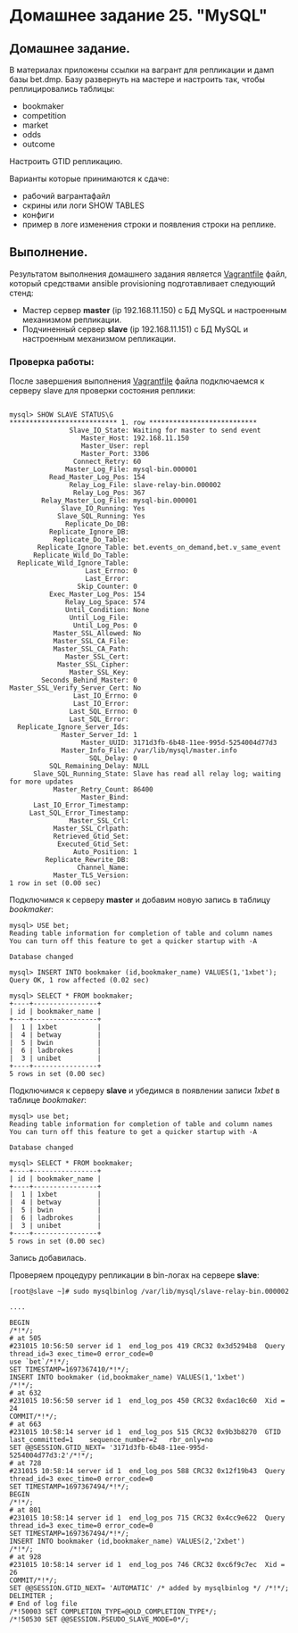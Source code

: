 # Домашнее задание 25. "MySQL"

## Домашнее задание.

В материалах приложены ссылки на вагрант для репликации и дамп базы bet.dmp.
Базу развернуть на мастере и настроить так, чтобы реплицировались таблицы:
- bookmaker
- competition
- market
- odds     
- outcome 

Настроить GTID репликацию.

Варианты которые принимаются к сдаче:
- рабочий вагрантафайл
- скрины или логи SHOW TABLES
- конфиги
- пример в логе изменения строки и появления строки на реплике.

## Выполнение.

Результатом выполнения домашнего задания является [Vagrantfile](Vagrantfile) файл, который средствами ansible provisioning подготавливает следующий стенд:
- Мастер сервер  **master** (ip 192.168.11.150) с БД MySQL и настроенным механизмом репликации.
- Подчиненный сервер **slave** (ip 192.168.11.151) с БД MySQL и настроенным механизмом репликации.


### Проверка работы:

После завершения выполнения  [Vagrantfile](Vagrantfile) файла подключаемся к серверу slave для проверки состояния реплики:

```

mysql> SHOW SLAVE STATUS\G
*************************** 1. row ***************************
               Slave_IO_State: Waiting for master to send event
                  Master_Host: 192.168.11.150
                  Master_User: repl
                  Master_Port: 3306
                Connect_Retry: 60
              Master_Log_File: mysql-bin.000001
          Read_Master_Log_Pos: 154
               Relay_Log_File: slave-relay-bin.000002
                Relay_Log_Pos: 367
        Relay_Master_Log_File: mysql-bin.000001
             Slave_IO_Running: Yes
            Slave_SQL_Running: Yes
              Replicate_Do_DB: 
          Replicate_Ignore_DB: 
           Replicate_Do_Table: 
       Replicate_Ignore_Table: bet.events_on_demand,bet.v_same_event
      Replicate_Wild_Do_Table: 
  Replicate_Wild_Ignore_Table: 
                   Last_Errno: 0
                   Last_Error: 
                 Skip_Counter: 0
          Exec_Master_Log_Pos: 154
              Relay_Log_Space: 574
              Until_Condition: None
               Until_Log_File: 
                Until_Log_Pos: 0
           Master_SSL_Allowed: No
           Master_SSL_CA_File: 
           Master_SSL_CA_Path: 
              Master_SSL_Cert: 
            Master_SSL_Cipher: 
               Master_SSL_Key: 
        Seconds_Behind_Master: 0
Master_SSL_Verify_Server_Cert: No
                Last_IO_Errno: 0
                Last_IO_Error: 
               Last_SQL_Errno: 0
               Last_SQL_Error: 
  Replicate_Ignore_Server_Ids: 
             Master_Server_Id: 1
                  Master_UUID: 3171d3fb-6b48-11ee-995d-5254004d77d3
             Master_Info_File: /var/lib/mysql/master.info
                    SQL_Delay: 0
          SQL_Remaining_Delay: NULL
      Slave_SQL_Running_State: Slave has read all relay log; waiting for more updates
           Master_Retry_Count: 86400
                  Master_Bind: 
      Last_IO_Error_Timestamp: 
     Last_SQL_Error_Timestamp: 
               Master_SSL_Crl: 
           Master_SSL_Crlpath: 
           Retrieved_Gtid_Set: 
            Executed_Gtid_Set: 
                Auto_Position: 1
         Replicate_Rewrite_DB: 
                 Channel_Name: 
           Master_TLS_Version: 
1 row in set (0.00 sec)
```

Подключимся к серверу **master** и добавим новую запись в таблицу *bookmaker*:
```
mysql> USE bet;
Reading table information for completion of table and column names
You can turn off this feature to get a quicker startup with -A

Database changed

mysql> INSERT INTO bookmaker (id,bookmaker_name) VALUES(1,'1xbet');
Query OK, 1 row affected (0.02 sec)

mysql> SELECT * FROM bookmaker;
+----+----------------+
| id | bookmaker_name |
+----+----------------+
|  1 | 1xbet          |
|  4 | betway         |
|  5 | bwin           |
|  6 | ladbrokes      |
|  3 | unibet         |
+----+----------------+
5 rows in set (0.00 sec)
```

Подключимся к серверу **slave** и убедимся в появлении записи *1xbet* в таблице *bookmaker*:

```
mysql> use bet;
Reading table information for completion of table and column names
You can turn off this feature to get a quicker startup with -A

Database changed
 
mysql> SELECT * FROM bookmaker;
+----+----------------+
| id | bookmaker_name |
+----+----------------+
|  1 | 1xbet          |
|  4 | betway         |
|  5 | bwin           |
|  6 | ladbrokes      |
|  3 | unibet         |
+----+----------------+
5 rows in set (0.00 sec)
```
Запись добавилась.

Проверяем процедуру репликации в bin-логах на сервере **slave**:

```
[root@slave ~]# sudo mysqlbinlog /var/lib/mysql/slave-relay-bin.000002

....

BEGIN
/*!*/;
# at 505
#231015 10:56:50 server id 1  end_log_pos 419 CRC32 0x3d5294b8 	Query	thread_id=3	exec_time=0	error_code=0
use `bet`/*!*/;
SET TIMESTAMP=1697367410/*!*/;
INSERT INTO bookmaker (id,bookmaker_name) VALUES(1,'1xbet')
/*!*/;
# at 632
#231015 10:56:50 server id 1  end_log_pos 450 CRC32 0xdac10c60 	Xid = 24
COMMIT/*!*/;
# at 663
#231015 10:58:14 server id 1  end_log_pos 515 CRC32 0x9b3b8270 	GTID	last_committed=1	sequence_number=2	rbr_only=no
SET @@SESSION.GTID_NEXT= '3171d3fb-6b48-11ee-995d-5254004d77d3:2'/*!*/;
# at 728
#231015 10:58:14 server id 1  end_log_pos 588 CRC32 0x12f19b43 	Query	thread_id=3	exec_time=0	error_code=0
SET TIMESTAMP=1697367494/*!*/;
BEGIN
/*!*/;
# at 801
#231015 10:58:14 server id 1  end_log_pos 715 CRC32 0x4cc9e622 	Query	thread_id=3	exec_time=0	error_code=0
SET TIMESTAMP=1697367494/*!*/;
INSERT INTO bookmaker (id,bookmaker_name) VALUES(2,'2xbet')
/*!*/;
# at 928
#231015 10:58:14 server id 1  end_log_pos 746 CRC32 0xc6f9c7ec 	Xid = 26
COMMIT/*!*/;
SET @@SESSION.GTID_NEXT= 'AUTOMATIC' /* added by mysqlbinlog */ /*!*/;
DELIMITER ;
# End of log file
/*!50003 SET COMPLETION_TYPE=@OLD_COMPLETION_TYPE*/;
/*!50530 SET @@SESSION.PSEUDO_SLAVE_MODE=0*/;
```

